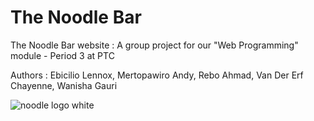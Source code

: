 # The Noodle Bar
The Noodle Bar website : 
A group project for our "Web Programming" module - Period 3 at PTC

Authors : Ebicilio Lennox, Mertopawiro Andy, Rebo Ahmad, Van Der Erf Chayenne, Wanisha Gauri

![noodle logo white](https://user-images.githubusercontent.com/58387392/197627340-a8043822-ded2-4f8c-8784-1635108399aa.png)
